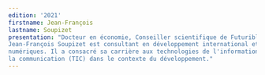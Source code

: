```yaml
---
edition: '2021'
firstname: Jean-François
lastname: Soupizet
presentation: "Docteur en économie, Conseiller scientifique de Futuribles international,
Jean-François Soupizet est consultant en développement international et stratégies
numériques. Il a consacré sa carrière aux technologies de l'information et de
la communication (TIC) dans le contexte du développement."
---
```

